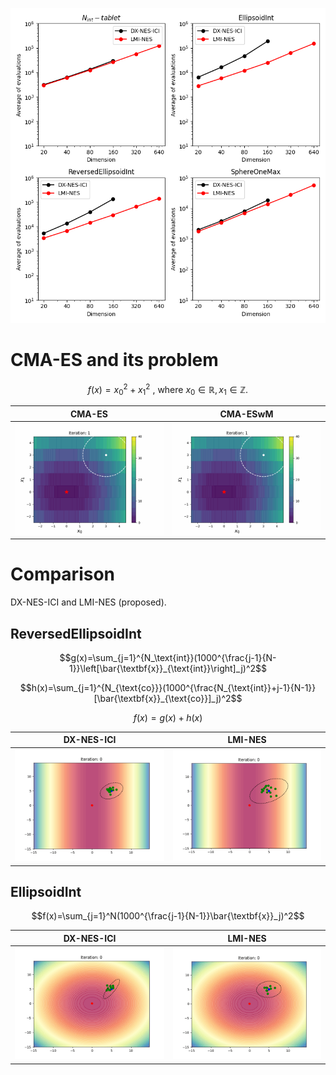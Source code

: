 <p align="center">
<img width="600" alt="188303830-aa7b11d0-c6ff-4d1a-9bd8-2ccbf4d7e2dd" src="https://github.com/nAuTahn/Mixed-Integer-Optimization-Comparison/blob/main/plot_compare.png">
</p>

# CMA-ES and its problem

$$ f(x) = x_0^2 + x_1^2 \text{ , where } x_0 \in \mathbb{R}, x_1 \in \mathbb{Z} \text{.} $$

|CMA-ES|CMA-ESwM|
|---|---|
|![CMA-ES](fig/CMA-ES.gif)|![CMA-ESwM](fig/CMA-ESwM.gif)|

# Comparison
DX-NES-ICI and LMI-NES (proposed).

## ReversedEllipsoidInt
$$g(x)=\sum_{j=1}^{N_\text{int}}(1000^{\frac{j-1}{N-1}}\left[\bar{\textbf{x}}_{\text{int}}\right]_j)^2$$

$$h(x)=\sum_{j=1}^{N_{\text{co}}}(1000^{\frac{N_{\text{int}}+j-1}{N-1}}[\bar{\textbf{x}}_{\text{co}}]_j)^2$$

$$f(x)=g(x)+h(x)$$

|DX-NES-ICI|LMI-NES|
|---|---|
|![DX-NES-ICI](fig/paperDX-NES-ICI_reversed_ellipsoid_int.gif)|![LMI-NES](fig/LMI-NES_reversed_ellipsoid_int.gif)|

## EllipsoidInt

$$f(x)=\sum_{j=1}^N(1000^{\frac{j-1}{N-1}}\bar{\textbf{x}}_j)^2$$

|DX-NES-ICI|LMI-NES|
|---|---|
|![DX-NES-ICI](fig/paperDX-NES-ICI_ellipsoid_int.gif)|![LMI-NES](fig/LMI-NES_ellipsoid_int.gif)|
